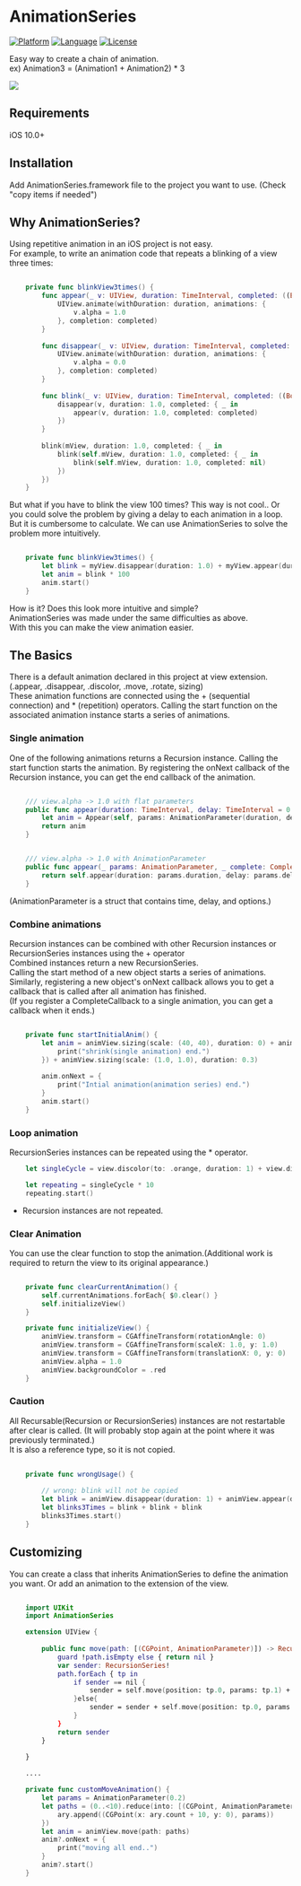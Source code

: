 # AnimationSeries

[![Platform](http://img.shields.io/badge/platform-ios-blue.svg?style=flat
)](https://developer.apple.com/iphone/index.action)
[![Language](http://img.shields.io/badge/language-swift-brightgreen.svg?style=flat
)](https://developer.apple.com/swift)
[![License](http://img.shields.io/badge/license-MIT-lightgrey.svg?style=flat
)](http://mit-license.org)


Easy way to create a chain of animation. <br />
ex) Animation3 = (Animation1 + Animation2) * 3 <br />


![](https://github.com/gearmamn06/AnimationSeries/blob/master/AnimationSeries-Demo/AnimationSeries-Demo/demo.gif)


## Requirements

iOS 10.0+ 


## Installation

Add AnimationSeries.framework file to the project you want to use. (Check "copy items if needed")



## Why AnimationSeries?

Using repetitive animation in an iOS project is not easy. <br />
For example, to write an animation code that repeats a blinking of a view three times:

```swift

    private func blinkView3times() {
        func appear(_ v: UIView, duration: TimeInterval, completed: ((Bool) -> Void)?) {
            UIView.animate(withDuration: duration, animations: {
                v.alpha = 1.0
            }, completion: completed)
        }
        
        func disappear(_ v: UIView, duration: TimeInterval, completed: ((Bool) -> Void)?) {
            UIView.animate(withDuration: duration, animations: {
                v.alpha = 0.0
            }, completion: completed)
        }
        
        func blink(_ v: UIView, duration: TimeInterval, completed: ((Bool) -> Void)?) {
            disappear(v, duration: 1.0, completed: { _ in
                appear(v, duration: 1.0, completed: completed)
            })
        }
        
        blink(mView, duration: 1.0, completed: { _ in
            blink(self.mView, duration: 1.0, completed: { _ in
                blink(self.mView, duration: 1.0, completed: nil)
            })
        })
    }

```

But what if you have to blink the view 100 times? This way is not cool.. Or you could solve the problem by giving a delay to each animation in a loop. <br />
But it is cumbersome to calculate. We can use AnimationSeries to solve the problem more intuitively.

```swift

    private func blinkView3times() {
        let blink = myView.disappear(duration: 1.0) + myView.appear(duration: 1.0)
        let anim = blink * 100
        anim.start()
    }

```

How is it? Does this look more intuitive and simple? <br />
AnimationSeries was made under the same difficulties as above. <br />
With this you can make the view animation easier.


## The Basics

There is a default animation declared in this project at view extension.(.appear, .disappear, .discolor, .move, .rotate, sizing) <br />
These animation functions are connected using the + (sequential connection) and * (repetition) operators.
Calling the start function on the associated animation instance starts a series of animations.


### Single animation

One of the following animations returns a Recursion instance. Calling the start function starts the animation. By registering the onNext callback of the Recursion instance, you can get the end callback of the animation.

```swift

    /// view.alpha -> 1.0 with flat parameters
    public func appear(duration: TimeInterval, delay: TimeInterval = 0.0, options: UIView.AnimationOptions = [], _ complete: CompleteCallback? = nil) -> Recursion {
        let anim = Appear(self, params: AnimationParameter(duration, delay: delay, options: options), complete)
        return anim
    }


    /// view.alpha -> 1.0 with AnimationParameter
    public func appear(_ params: AnimationParameter, _ complete: CompleteCallback? = nil) -> Recursion {
        return self.appear(duration: params.duration, delay: params.delay, options: params.options, complete)
    }

```
(AnimationParameter is a struct that contains time, delay, and options.)


### Combine animations

Recursion instances can be combined with other Recursion instances or RecursionSeries instances using the + operator <br />
Combined instances return a new RecursionSeries. <br />
Calling the start method of a new object starts a series of animations. Similarly, registering a new object's onNext callback allows you to get a callback that is called after all animation has finished. <br />
(If you register a CompleteCallback to a single animation, you can get a callback when it ends.)

```swift

    private func startInitialAnim() {
        let anim = animView.sizing(scale: (40, 40), duration: 0) + animView.sizing(scale: (0.6, 0.6), duration: 1.6, { _ in
            print("shrink(single animation) end.")
        }) + animView.sizing(scale: (1.0, 1.0), duration: 0.3)
        
        anim.onNext = {
            print("Intial animation(animation series) end.")
        }
        anim.start()
    }

```


### Loop animation

RecursionSeries instances can be repeated using the * operator.

```swift
    let singleCycle = view.discolor(to: .orange, duration: 1) + view.discolor(to: .yellow, duration: 1) + view.discolor(to: .green, duration: 1) + view.discolor(to: .blue, duration: 1) + view.discolor(to: .purple, duration: 1)

    let repeating = singleCycle * 10
    repeating.start()

```
* Recursion instances are not repeated. 


### Clear Animation

You can use the clear function to stop the animation.(Additional work is required to return the view to its original appearance.)

```swift

    private func clearCurrentAnimation() {
        self.currentAnimations.forEach{ $0.clear() }
        self.initializeView()
    }

    private func initializeView() {
        animView.transform = CGAffineTransform(rotationAngle: 0)
        animView.transform = CGAffineTransform(scaleX: 1.0, y: 1.0)
        animView.transform = CGAffineTransform(translationX: 0, y: 0)
        animView.alpha = 1.0
        animView.backgroundColor = .red
    }

```

### Caution

All Recursable(Recursion or RecursionSeries) instances are not restartable after clear is called. (It will probably stop again at the point where it was previously terminated.) <br />
It is also a reference type, so it is not copied.

```swift
 
    private func wrongUsage() {
        
        // wrong: blink will not be copied
        let blink = animView.disappear(duration: 1) + animView.appear(duration: 1)
        let blinks3Times = blink + blink + blink
        blinks3Times.start()
    }

```


## Customizing

You can create a class that inherits AnimationSeries to define the animation you want. Or add an animation to the extension of the view.

```swift

    import UIKit
    import AnimationSeries

    extension UIView {
        
        public func move(path: [(CGPoint, AnimationParameter)]) -> RecursionSeries? {
            guard !path.isEmpty else { return nil }
            var sender: RecursionSeries!
            path.forEach { tp in
                if sender == nil {
                    sender = self.move(position: tp.0, params: tp.1) + self.move(position: tp.0, params: AnimationParameter(0.0))
                }else{
                    sender = sender + self.move(position: tp.0, params: tp.1)
                }
            }
            return sender
        }
        
    }

    ....

    private func customMoveAnimation() {
        let params = AnimationParameter(0.2)
        let paths = (0..<10).reduce(into: [(CGPoint, AnimationParameter)](), { ary, n in
            ary.append((CGPoint(x: ary.count + 10, y: 0), params))
        })
        let anim = animView.move(path: paths)
        anim?.onNext = {
            print("moving all end..")
        }
        anim?.start()
    }

```




